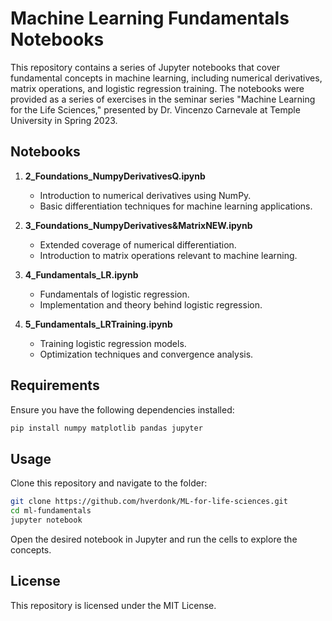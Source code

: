 # Machine Learning Fundamentals Notebooks

This repository contains a series of Jupyter notebooks that cover fundamental concepts in machine learning, including numerical derivatives, matrix operations, and logistic regression training. The notebooks were provided as a series of exercises in the seminar series "Machine Learning for the Life Sciences," presented by Dr. Vincenzo Carnevale at Temple University in Spring 2023.

## Notebooks

1. **2_Foundations_NumpyDerivativesQ.ipynb**  
   - Introduction to numerical derivatives using NumPy.  
   - Basic differentiation techniques for machine learning applications.  

2. **3_Foundations_NumpyDerivatives&MatrixNEW.ipynb**  
   - Extended coverage of numerical differentiation.  
   - Introduction to matrix operations relevant to machine learning.  

3. **4_Fundamentals_LR.ipynb**  
   - Fundamentals of logistic regression.  
   - Implementation and theory behind logistic regression.  

4. **5_Fundamentals_LRTraining.ipynb**  
   - Training logistic regression models.  
   - Optimization techniques and convergence analysis.  

## Requirements

Ensure you have the following dependencies installed:

```bash
pip install numpy matplotlib pandas jupyter
```

## Usage

Clone this repository and navigate to the folder:

```bash
git clone https://github.com/hverdonk/ML-for-life-sciences.git
cd ml-fundamentals
jupyter notebook
```

Open the desired notebook in Jupyter and run the cells to explore the concepts.

## License

This repository is licensed under the MIT License.
